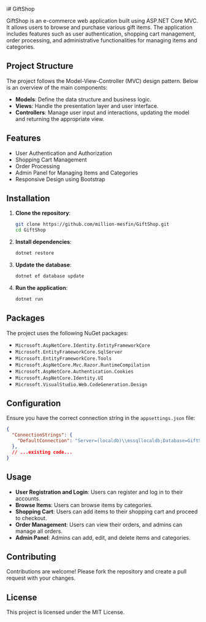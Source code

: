 i# GiftShop

GiftShop is an e-commerce web application built using ASP.NET Core MVC. It allows users to browse and purchase various gift items. The application includes features such as user authentication, shopping cart management, order processing, and administrative functionalities for managing items and categories.

## Project Structure

The project follows the Model-View-Controller (MVC) design pattern. Below is an overview of the main components:


- **Models**: Define the data structure and business logic.
- **Views**: Handle the presentation layer and user interface.
- **Controllers**: Manage user input and interactions, updating the model and returning the appropriate view.

## Features

- User Authentication and Authorization
- Shopping Cart Management
- Order Processing
- Admin Panel for Managing Items and Categories
- Responsive Design using Bootstrap

## Installation



1. **Clone the repository**:
    ```bash
    git clone https://github.com/million-mesfin/GiftShop.git
    cd GiftShop
    ```

2. **Install dependencies**:
    ```bash
    dotnet restore
    ```

3. **Update the database**:
    ```bash
    dotnet ef database update
    ```

4. **Run the application**:
    ```bash
    dotnet run
    ```

## Packages

The project uses the following NuGet packages:

- `Microsoft.AspNetCore.Identity.EntityFrameworkCore`
- `Microsoft.EntityFrameworkCore.SqlServer`
- `Microsoft.EntityFrameworkCore.Tools`
- `Microsoft.AspNetCore.Mvc.Razor.RuntimeCompilation`
- `Microsoft.AspNetCore.Authentication.Cookies`
- `Microsoft.AspNetCore.Identity.UI`
- `Microsoft.VisualStudio.Web.CodeGeneration.Design`

## Configuration

Ensure you have the correct connection string in the `appsettings.json` file:

```json
{
  "ConnectionStrings": {
    "DefaultConnection": "Server=(localdb)\\mssqllocaldb;Database=GiftShopDb;Trusted_Connection=True;MultipleActiveResultSets=true"
  },
  // ...existing code...
}
```

## Usage

- **User Registration and Login**: Users can register and log in to their accounts.
- **Browse Items**: Users can browse items by categories.
- **Shopping Cart**: Users can add items to their shopping cart and proceed to checkout.
- **Order Management**: Users can view their orders, and admins can manage all orders.
- **Admin Panel**: Admins can add, edit, and delete items and categories.

## Contributing

Contributions are welcome! Please fork the repository and create a pull request with your changes.

## License

This project is licensed under the MIT License.

